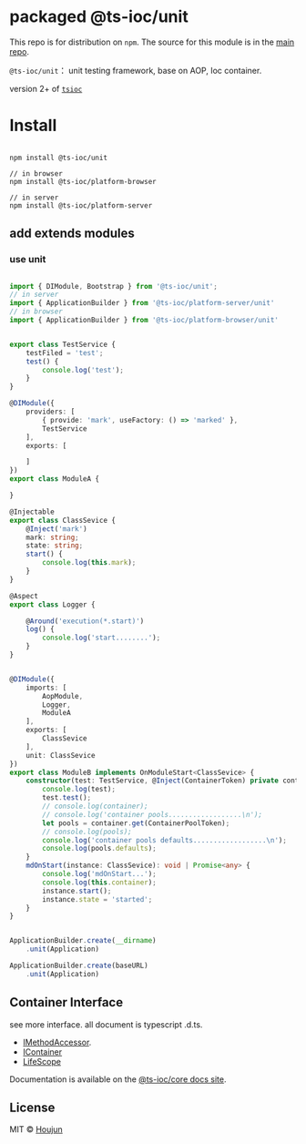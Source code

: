 # packaged @ts-ioc/unit

This repo is for distribution on `npm`. The source for this module is in the
[main repo](https://github.com/zhouhoujun/tsioc).

`@ts-ioc/unit`： unit testing framework, base on AOP, Ioc container.

version 2+ of [`tsioc`](https://www.npmjs.com/zhouhoujun/package/tsioc)
# Install

```shell

npm install @ts-ioc/unit

// in browser
npm install @ts-ioc/platform-browser

// in server
npm install @ts-ioc/platform-server
```

## add extends modules

### use unit


```ts

import { DIModule, Bootstrap } from '@ts-ioc/unit';
// in server
import { ApplicationBuilder } from '@ts-ioc/platform-server/unit'
// in browser
import { ApplicationBuilder } from '@ts-ioc/platform-browser/unit'


export class TestService {
    testFiled = 'test';
    test() {
        console.log('test');
    }
}

@DIModule({
    providers: [
        { provide: 'mark', useFactory: () => 'marked' },
        TestService
    ],
    exports: [

    ]
})
export class ModuleA {

}

@Injectable
export class ClassSevice {
    @Inject('mark')
    mark: string;
    state: string;
    start() {
        console.log(this.mark);
    }
}

@Aspect
export class Logger {

    @Around('execution(*.start)')
    log() {
        console.log('start........');
    }
}


@DIModule({
    imports: [
        AopModule,
        Logger,
        ModuleA
    ],
    exports: [
        ClassSevice
    ],
    unit: ClassSevice
})
export class ModuleB implements OnModuleStart<ClassSevice> {
    constructor(test: TestService, @Inject(ContainerToken) private container: IContainer) {
        console.log(test);
        test.test();
        // console.log(container);
        // console.log('container pools..................\n');
        let pools = container.get(ContainerPoolToken);
        // console.log(pools);
        console.log('container pools defaults..................\n');
        console.log(pools.defaults);
    }
    mdOnStart(instance: ClassSevice): void | Promise<any> {
        console.log('mdOnStart...');
        console.log(this.container);
        instance.start();
        instance.state = 'started';
    }
}


ApplicationBuilder.create(__dirname)
    .unit(Application)

ApplicationBuilder.create(baseURL)
    .unit(Application)

```


## Container Interface

see more interface. all document is typescript .d.ts.

* [IMethodAccessor](https://github.com/zhouhoujun/tsioc/blob/master/packages/core/src/IMethodAccessor.ts).
* [IContainer](https://github.com/zhouhoujun/tsioc/blob/master/packages/core/src/IContainer.ts)
* [LifeScope](https://github.com/zhouhoujun/tsioc/blob/master/packages/core/src/LifeScope.ts)

Documentation is available on the
[@ts-ioc/core docs site](https://github.com/zhouhoujun/tsioc).

## License

MIT © [Houjun](https://github.com/zhouhoujun/)